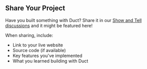 ## Share Your Project

Have you built something with Duct? Share it in our [Show and Tell discussions](https://github.com/navilan/duct-ui/discussions/categories/show-and-tell) and it might be featured here!

When sharing, include:
- Link to your live website
- Source code (if available)
- Key features you've implemented
- What you learned building with Duct